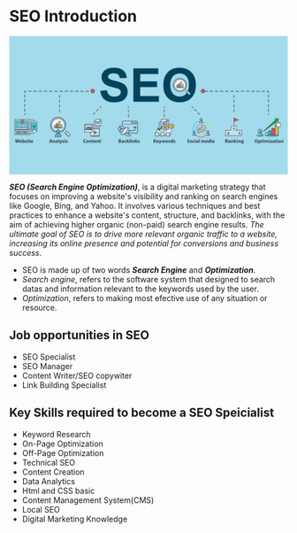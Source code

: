 #   SEO Introduction

<p align="center">
    <img src="./assets/SEO.png" alt="SEO" align="center" width="100%" height="250px">
</p>

**_SEO (Search Engine Optimization)_**, is a digital marketing strategy that focuses on improving a website's visibility and ranking on search engines like Google, Bing, and Yahoo. It involves various techniques and best practices to enhance a website's content, structure, and backlinks, with the aim of achieving higher organic (non-paid) search engine results. _The ultimate goal of SEO is to drive more relevant organic traffic to a website, increasing its online presence and potential for conversions and business success_.
+ SEO is made up of two words **_Search Engine_** and **_Optimization_**.
+ _Search engine_, refers to the software system that designed to search datas and information relevant to the keywords used by the user.
+ _Optimization_, refers to making most efective use of any situation or resource.

## Job opportunities in SEO
+ SEO Specialist
+ SEO Manager
+ Content Writer/SEO copywiter
+ Link Building Specialist

## Key Skills required to become a SEO Speicialist
+ Keyword Research
+ On-Page Optimization
+ Off-Page Optimization
+ Technical SEO
+ Content Creation
+ Data Analytics
+ Html and CSS basic
+ Content Management System(CMS)
+ Local SEO
+ Digital Marketing Knowledge
